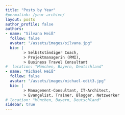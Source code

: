 ```yaml
---
title: "Posts by Year"
#permalink: /year-archive/
layout: posts
author_profile: false
authors:
- name: "Silvana Heiß"
  follow: false
  avatar: "/assets/images/silvana.jpg"
  bio: |
        > Selbstständiger Coach,
        > Projektmanagerin (PMI),
        > Business Travel Consultant
#  location: "München, Bayern, Deutschland"
- name: "Michael Heiß"
  follow: false
  avatar: "/assets/images/michael-edit3.jpg"
  bio: |
        > Management-Consultant, IT-Architect,
        > Evangelist, Trainer, Blogger, Netzwerker
# location: "München, Bayern, Deutschland"
sidebar: true
---
```




